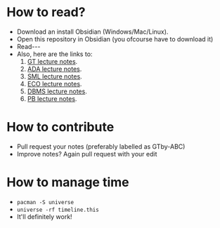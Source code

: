 # How to read?
- Download an install Obsidian (Windows/Mac/Linux).
- Open this repository in Obsidian (you ofcourse have to download it)
- Read---
- Also, here are the links to:
	1. [GT lecture notes](https://github.com/Anindya-Prithvi/ObsidianNotes/blob/main/GT/GT%20lecture%20notes.pdf).
	2. [ADA lecture notes](https://github.com/Anindya-Prithvi/ObsidianNotes/blob/main/ADA/ADA%20lecture%20notes.pdf).
	3. [SML lecture notes](https://github.com/Anindya-Prithvi/ObsidianNotes/blob/main/SML/SML%20lecture%20notes.pdf).
	4. [ECO lecture notes](https://github.com/Anindya-Prithvi/ObsidianNotes/blob/main/ECO%20(Dropped)/ECO%20lecture%20notes.pdf).
	5. [DBMS lecture notes](https://github.com/Anindya-Prithvi/ObsidianNotes/blob/main/DBMS/DBMS%20lecture%20notes.pdf).
	6. [PB lecture notes](https://github.com/Anindya-Prithvi/ObsidianNotes/blob/main/PB/PB%20lecture%20notes.pdf).

# How to contribute
- Pull request your notes (preferably labelled as GTby-ABC)
- Improve notes? Again pull request with your edit

# How to manage time
- `pacman -S universe`
- `universe -rf timeline.this`
- It'll definitely work!